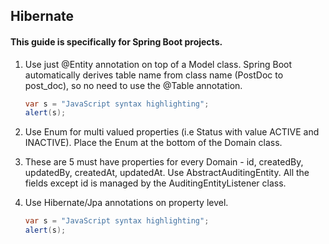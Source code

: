 ## Hibernate

#### This guide is specifically for Spring Boot projects.

1. Use just @Entity annotation on top of a Model class. Spring Boot automatically derives table name from class name (PostDoc to post_doc), so no need to use the @Table annotation.

    ```java
    var s = "JavaScript syntax highlighting";
    alert(s);
    ```

1. Use Enum for multi valued properties (i.e Status with value ACTIVE and INACTIVE). Place the Enum at the bottom of the Domain class. 

1. These are 5 must have properties for every Domain - id, createdBy, updatedBy, createdAt, updatedAt. Use AbstractAuditingEntity. All the fields except id is managed by the AuditingEntityListener class. 

1. Use Hibernate/Jpa annotations on property level.

    ```java
    var s = "JavaScript syntax highlighting";
    alert(s);
    ```